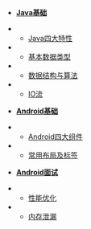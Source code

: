 * [**Java基础**](java/Java基础.md)
* * [Java四大特性](java/Java四大特性.md)
* * [基本数据类型](java/基本数据类型.md)
* * [数据结构与算法](java/数据结构与算法.md)
* * [IO流](java/IO流.md)

* [**Android基础**](android/Android基础.md)
* * [Android四大组件](android/Android四大组件.md)
* * [常用布局及标签](android/常用布局及标签.md)

* [**Android面试**](interview/Android面试.md)
* * [性能优化](interview/性能优化.md)
* * [内存泄漏](interview/内存泄漏.md)